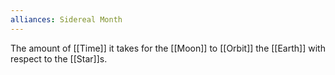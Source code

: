 ```yaml
---
alliances: Sidereal Month
---
```


The amount of [[Time]] it takes for the [[Moon]] to [[Orbit]] the [[Earth]] with respect to the [[Star]]s. 